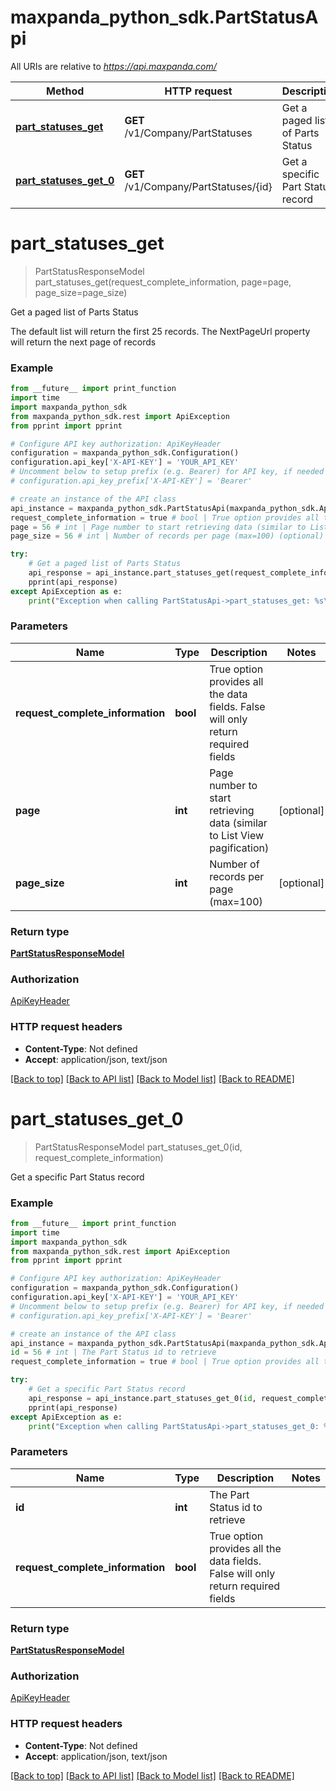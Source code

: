 # maxpanda_python_sdk.PartStatusApi

All URIs are relative to *https://api.maxpanda.com/*

Method | HTTP request | Description
------------- | ------------- | -------------
[**part_statuses_get**](PartStatusApi.md#part_statuses_get) | **GET** /v1/Company/PartStatuses | Get a paged list of Parts Status
[**part_statuses_get_0**](PartStatusApi.md#part_statuses_get_0) | **GET** /v1/Company/PartStatuses/{id} | Get a specific Part Status record

# **part_statuses_get**
> PartStatusResponseModel part_statuses_get(request_complete_information, page=page, page_size=page_size)

Get a paged list of Parts Status

The default list will return the first 25 records.  The NextPageUrl property will return the next page of records

### Example
```python
from __future__ import print_function
import time
import maxpanda_python_sdk
from maxpanda_python_sdk.rest import ApiException
from pprint import pprint

# Configure API key authorization: ApiKeyHeader
configuration = maxpanda_python_sdk.Configuration()
configuration.api_key['X-API-KEY'] = 'YOUR_API_KEY'
# Uncomment below to setup prefix (e.g. Bearer) for API key, if needed
# configuration.api_key_prefix['X-API-KEY'] = 'Bearer'

# create an instance of the API class
api_instance = maxpanda_python_sdk.PartStatusApi(maxpanda_python_sdk.ApiClient(configuration))
request_complete_information = true # bool | True option provides all the data fields. False will only return required fields
page = 56 # int | Page number to start retrieving data (similar to List View pagification) (optional)
page_size = 56 # int | Number of records per page (max=100) (optional)

try:
    # Get a paged list of Parts Status
    api_response = api_instance.part_statuses_get(request_complete_information, page=page, page_size=page_size)
    pprint(api_response)
except ApiException as e:
    print("Exception when calling PartStatusApi->part_statuses_get: %s\n" % e)
```

### Parameters

Name | Type | Description  | Notes
------------- | ------------- | ------------- | -------------
 **request_complete_information** | **bool**| True option provides all the data fields. False will only return required fields | 
 **page** | **int**| Page number to start retrieving data (similar to List View pagification) | [optional] 
 **page_size** | **int**| Number of records per page (max&#x3D;100) | [optional] 

### Return type

[**PartStatusResponseModel**](PartStatusResponseModel.md)

### Authorization

[ApiKeyHeader](../README.md#ApiKeyHeader)

### HTTP request headers

 - **Content-Type**: Not defined
 - **Accept**: application/json, text/json

[[Back to top]](#) [[Back to API list]](../README.md#documentation-for-api-endpoints) [[Back to Model list]](../README.md#documentation-for-models) [[Back to README]](../README.md)

# **part_statuses_get_0**
> PartStatusResponseModel part_statuses_get_0(id, request_complete_information)

Get a specific Part Status record

### Example
```python
from __future__ import print_function
import time
import maxpanda_python_sdk
from maxpanda_python_sdk.rest import ApiException
from pprint import pprint

# Configure API key authorization: ApiKeyHeader
configuration = maxpanda_python_sdk.Configuration()
configuration.api_key['X-API-KEY'] = 'YOUR_API_KEY'
# Uncomment below to setup prefix (e.g. Bearer) for API key, if needed
# configuration.api_key_prefix['X-API-KEY'] = 'Bearer'

# create an instance of the API class
api_instance = maxpanda_python_sdk.PartStatusApi(maxpanda_python_sdk.ApiClient(configuration))
id = 56 # int | The Part Status id to retrieve
request_complete_information = true # bool | True option provides all the data fields. False will only return required fields

try:
    # Get a specific Part Status record
    api_response = api_instance.part_statuses_get_0(id, request_complete_information)
    pprint(api_response)
except ApiException as e:
    print("Exception when calling PartStatusApi->part_statuses_get_0: %s\n" % e)
```

### Parameters

Name | Type | Description  | Notes
------------- | ------------- | ------------- | -------------
 **id** | **int**| The Part Status id to retrieve | 
 **request_complete_information** | **bool**| True option provides all the data fields. False will only return required fields | 

### Return type

[**PartStatusResponseModel**](PartStatusResponseModel.md)

### Authorization

[ApiKeyHeader](../README.md#ApiKeyHeader)

### HTTP request headers

 - **Content-Type**: Not defined
 - **Accept**: application/json, text/json

[[Back to top]](#) [[Back to API list]](../README.md#documentation-for-api-endpoints) [[Back to Model list]](../README.md#documentation-for-models) [[Back to README]](../README.md)

